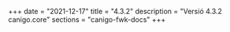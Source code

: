 +++
date        = "2021-12-17"
title       = "4.3.2"
description = "Versió 4.3.2 canigo.core"
sections    = "canigo-fwk-docs"
+++